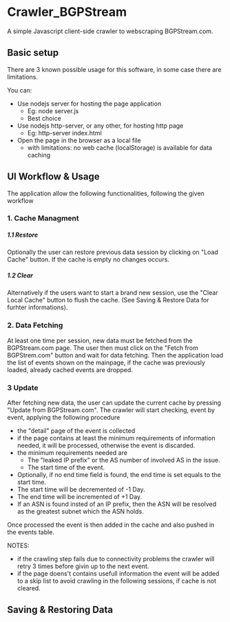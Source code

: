 # Crawler_BGPStream
A simple Javascript client-side crawler to webscraping BGPStream.com.

## Basic setup

There are 3 known possible usage for this software, in some case there are limitations.

You can:
* Use nodejs server for hosting the page application
  * Eg: node server.js 
  * Best choice
* Use nodejs http-server, or any other, for hosting http page
  * Eg: http-server index.html
* Open the page in the browser as a local file 
  * with limitations: no web cache (localStorage) is available for data caching


## UI Workflow & Usage

The application allow the following functionalities, following the given workflow
### 1. Cache Managment

##### 1.1 Restore 
Optionally the user can restore previous data session by clicking on "Load Cache" button. If the cache is empty no changes occurs. 
 
##### 1.2 Clear 
Alternatively if the users want to start a brand new session, use the "Clear Local Cache" button to flush the cache. (See Saving & Restore Data for furhter informations).
 
### 2. Data Fetching

At least one time per session, new data must be fetched from the BGPStream.com page.
 The user then must click on the "Fetch from BGPStrem.com" button and wait for data fetching.
 Then the application load the list of events shown on the mainpage, if the cache was previously loaded, already cached events are dropped.

### 3 Update

After fetching new data, the user can update the current cache by pressing "Update from BGPStream.com".
 The crawler will start checking, event by event, applying the following procedure
  
* the "detail" page of the event is collected
* if the page contains at least the minimum requirements of information needed, it will be processed, otherwise the event is discarded.
* the minimum requirements needed are
  * The "leaked IP prefix" or the AS number of involved AS in the issue.
  * The start time of the event. 
* Optionally, if no end time field is found, the end time is set equals to the start time.
* The start time will be decremented of -1 Day.
* The end time will be incremented of +1 Day.
* If an ASN is found insted of an IP prefix, then the ASN will be resolved as the greatest subnet which the ASN holds.

Once processed the event is then added in the cache and also pushed in the events table.

NOTES:
+ if the crawling step fails due to connectivity problems the crawler will retry 3 times before givin up to the next event.
+ if the page doens't contains usefull information the event will be added to a skip list to avoid crawling in the following sessions, if cache is not cleared.

## Saving & Restoring Data
